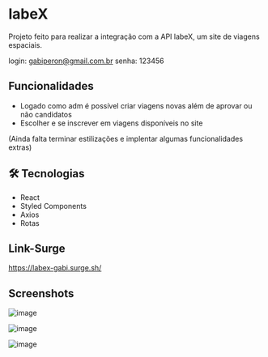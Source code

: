 
# labeX

Projeto feito para realizar a integração com a API labeX, um site de viagens espaciais.

login: gabiperon@gmail.com.br
senha: 123456


## Funcionalidades

* Logado como adm é possível criar viagens novas além de aprovar ou não candidatos
* Escolher e se inscrever em viagens disponíveis no site


(Ainda falta terminar estilizações e implentar algumas funcionalidades extras)


## 🛠 Tecnologias


* React
* Styled Components
* Axios
* Rotas

## Link-Surge


https://labex-gabi.surge.sh/

## Screenshots

![image](https://user-images.githubusercontent.com/98039897/175846891-bed7b5f3-0613-41dc-8207-fad95a40f3e6.png)

![image](https://user-images.githubusercontent.com/98039897/175846968-1494157c-8c65-403e-92f7-fb85ffee9573.png)

![image](https://user-images.githubusercontent.com/98039897/175847072-c532ef54-331b-4116-94c9-417eb183c545.png)

